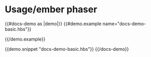 # Usage/ember phaser

{{#docs-demo as |demo|}}
  {{#demo.example name="docs-demo-basic.hbs"}}
    <div>
        <EmberPhaser />
    </div>
  {{/demo.example}}

  {{demo.snippet "docs-demo-basic.hbs"}}
{{/docs-demo}}

